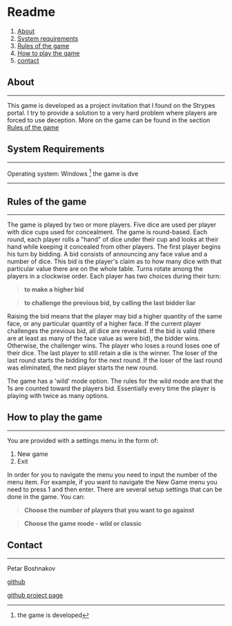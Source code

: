 # Readme

1. [About](#about)
2. [System requirements](#system-requirements)
3. [Rules of the game](#rules-of-the-game)
4. [How to play the game](#how-to-play-the-game)
5. [contact](#contact)

## About
---
This game is developed as a project invitation that I found on the Strypes portal. I try to provide a solution to a very hard problem where players are forced to use deception. More on the game can be found in the section [Rules of the game](#rules-of-the-game)

## System Requirements
---
Operating system: Windows [^1] the game is dve

[^1]: the game is developed
---

## Rules of the game
---
The game is played by two or more players. Five dice are used per player with dice cups used for concealment. The game is round-based. Each round, each player rolls a "hand" of dice under their cup and looks at their hand while keeping it concealed from other players. The first player begins his turn by bidding. A bid consists of announcing any face value and a number of dice. This bid is the player's claim as to how many dice with that particular value there are on the whole table. Turns rotate among the players in a clockwise order. Each player has two choices during their turn: 

> __to make a higher bid__

> __to challenge the previous bid, by calling the last bidder liar__

Raising the bid means that the player may bid a higher quantity of the same face, or any particular quantity of a higher face. If the current player challenges the previous bid, all dice are revealed. If the bid is valid (there are at least as many of the face value as were bid), the bidder wins. Otherwise, the challenger wins. The player who loses a round loses one of their dice. The last player to still retain a die is the winner. The loser of the last round starts the bidding for the next round. If the loser of the last round was eliminated, the next player starts the new round.

The game has a 'wild' mode option. The rules for the wild mode are that the 1s are counted toward the players bid. Essentially every time the player is playing with twice as many options.

## How to play the game
---
You are provided with a settings menu in the form of:
1. New game
2. Exit

In order for you to navigate the menu you need to input the number of the menu item. For example, if you want to navigate the New Game menu you need to press 1 and then enter.
There are several setup settings that can be done in the game. You can:

> __Choose the number of players that you want to go against__

> __Choose the game mode - wild or classic__

## Contact
---

Petar Boshnakov

[github](https://github.com/PetarBoshnakov)

[github project page](https://github.com/PetarBoshnakov/dice-game)